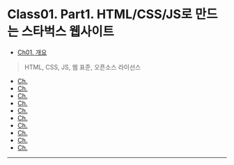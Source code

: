# Class01. Part1. HTML/CSS/JS로 만드는 스타벅스 웹사이트
- [Ch01. 개요](https://github.com/kazean/signature_frontend/tree/main/Class01_Part01/ch01_outline)
> HTML, CSS, JS, 웹 표준, 오픈소스 라이선스
- [Ch.]()
- [Ch.]()
- [Ch.]()
- [Ch.]()
- [Ch.]()
- [Ch.]()
- [Ch.]()
- [Ch.]()
- [Ch.]()
- [Ch.]()


---------------------------------------------------------------------